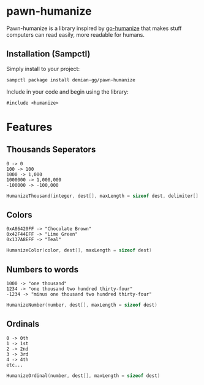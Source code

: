 # pawn-humanize

Pawn-humanize is a library inspired by [go-humanize](https://github.com/dustin/go-humanize) that makes stuff computers can read easily, more readable for humans.

## Installation (Sampctl)

Simply install to your project:

```bash
sampctl package install demian-gg/pawn-humanize
```

Include in your code and begin using the library:

```pawn
#include <humanize>
```

# Features

## Thousands Seperators

```
0 -> 0
100 -> 100
1000 -> 1,000
1000000 -> 1,000,000
-100000 -> -100,000
```

```C
HumanizeThousand(integer, dest[], maxLength = sizeof dest, delimiter[] = ",")
```

## Colors

```
0xA86420FF -> "Chocolate Brown"
0x42F44EFF -> "Lime Green"
0x137A8EFF -> "Teal"
```

```C
HumanizeColor(color, dest[], maxLength = sizeof dest)
```

## Numbers to words

```
1000 -> "one thousand"
1234 -> "one thousand two hundred thirty-four"
-1234 -> "minus one thousand two hundred thirty-four"
```

```C
HumanizeNumber(number, dest[], maxLength = sizeof dest)
```

## Ordinals

```
0 -> 0th
1 -> 1st
2 -> 2nd
3 -> 3rd
4 -> 4th
etc...
```

```C
HumanizeOrdinal(number, dest[], maxLength = sizeof dest)
```
